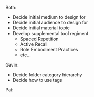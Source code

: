 

Both:
- Decide initial medium to design for
- Decide initial audience to design for
- Decide initial material topic
- Develop supplemental tool regiment
	- Spaced Repetition
	- Active Recall
	- Role Embodiment Practices
	- etc...

Gavin:
- Decide folder category hierarchy
- Decide how to use tags

Pat: